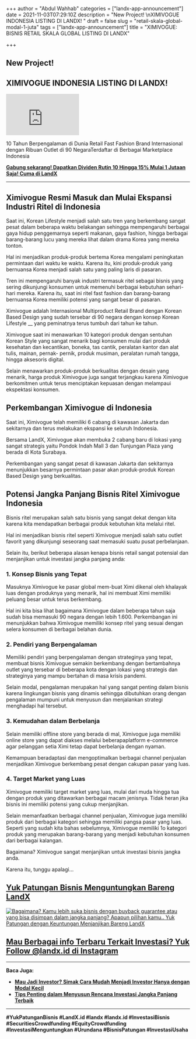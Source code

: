+++
author = "Abdul Wahhab"
categories = ["landx-app-announcement"]
date = 2021-11-03T07:29:10Z
description = "New Project!  \nXIMIVOGUE INDONESIA LISTING DI LANDX! "
draft = false
slug = "retail-skala-global-modal-1-juta"
tags = ["landx-app-announcement"]
title = "XIMIVOGUE: BISNIS RETAIL SKALA GLOBAL LISTING DI LANDX"

+++


## New Project!

## XIMIVOGUE INDONESIA LISTING DI LANDX!



<iframe width="200" height="113" src="https://www.youtube.com/embed/MW4Kt5RUvl8?feature=oembed" frameborder="0" allow="accelerometer; autoplay; clipboard-write; encrypted-media; gyroscope; picture-in-picture" allowfullscreen></iframe>

10 Tahun Berpengalaman di Dunia Retail Fast Fashion Brand Internasional dengan Ribuan Outlet di 90 NegaraTerdaftar di Berbagai Marketplace Indonesia

[**Gabung sekarang! Dapatkan Dividen Rutin 10 Hingga 15% Mulai 1 Jutaan Saja! Cuma di LandX**](https://landx.id/project/#/ximi)

---

## Ximivogue Resmi Masuk dan Mulai Ekspansi Industri Ritel di Indonesia



Saat ini, Korean Lifestyle menjadi salah satu tren yang berkembang sangat pesat dalam beberapa waktu belakangan sehingga mempengaruhi berbagai gaya hidup penggemarnya seperti makanan, gaya fashion, hingga berbagai barang-barang lucu yang mereka lihat dalam drama Korea yang mereka tonton.

Hal ini menjadikan produk-produk bertema Korea mengalami peningkatan permintaan dari waktu ke waktu. Karena itu, kini produk-produk yang bernuansa Korea menjadi salah satu yang paling laris di pasaran.

Tren ini mempengaruhi banyak industri termasuk ritel sebagai bisnis yang sering dikunjungi konsumen untuk memenuhi berbagai kebutuhan sehari-hari mereka. Karena itu, saat ini ritel fast fashion dan barang-barang bernuansa Korea memiliki potensi yang sangat besar di pasaran.

Ximivogue adalah Internasional Multiproduct Retail Brand dengan Korean Based Design yang sudah tersebar di 90 negara dengan konsep Korean Lifestyle __ yang peminatnya terus tumbuh dari tahun ke tahun.

Ximivogue saat ini menawarkan 10 kategori produk dengan sentuhan Korean Style yang sangat menarik bagi konsumen mulai dari produk kesehatan dan kecantikan, boneka, tas cantik, peralatan kantor dan alat tulis, mainan, pernak- pernik, produk musiman, peralatan rumah tangga, hingga aksesoris digital.

Selain menawarkan produk-produk berkualitas dengan desain yang menarik, harga produk Ximivogue juga sangat terjangkau karena Ximivogue berkomitmen untuk terus menciptakan kepuasan dengan melampaui ekspektasi konsumen.

## Perkembangan Ximivogue di Indonesia

Saat ini, Ximivogue telah memiliki 6 cabang di kawasan Jakarta dan sekitarnya dan terus melakukan ekspansi ke seluruh Indonesia.

Bersama LandX, Ximivogue akan membuka 2 cabang baru di lokasi yang sangat strategis yaitu Pondok Indah Mall 3 dan Tunjungan Plaza yang berada di Kota Surabaya.

Perkembangan yang sangat pesat di kawasan Jakarta dan sekitarnya menunjukkan besarnya permintaan pasar akan produk-produk Korean Based Design yang berkualitas.

## Potensi Jangka Panjang Bisnis Ritel Ximivogue Indonesia

Bisnis ritel merupakan salah satu bisnis yang sangat dekat dengan kita karena kita mendapatkan berbagai produk kebutuhan kita melalui ritel.

Hal ini menjadikan bisnis ritel seperti Ximivogue menjadi salah satu outlet favorit yang dikunjungi seseorang saat memasuki suatu pusat perbelanjaan.

Selain itu, berikut beberapa alasan kenapa bisnis retail sangat potensial dan menjanjikan untuk investasi jangka panjang anda:

### 1. Konsep Bisnis yang Tepat

Masuknya Ximivogue ke pasar global mem-buat Ximi dikenal oleh khalayak luas dengan produknya yang menarik, hal ini membuat Ximi memiliki peluang besar untuk terus berkembang.

Hal ini kita bisa lihat bagaimana Ximivogue dalam beberapa tahun saja sudah bisa memasuki 90 negara dengan lebih 1.600. Perkembangan ini menunjukkan bahwa Ximivogue memiliki konsep ritel yang sesuai dengan selera konsumen di berbagai belahan dunia.

### 2. Pendiri yang Berpengalaman

Memiliki pendiri yang berpengalaman dengan strateginya yang tepat, membuat bisnis Ximivogue semakin berkembang dengan bertambahnya outlet yang tersebar di beberapa kota dengan lokasi yang strategis dan strateginya yang mampu bertahan di masa krisis pandemi.

Selain modal, pengalaman merupakan hal yang sangat penting dalam bisnis karena lingkungan bisnis yang dinamis sehingga dibutuhkan orang dengan pengalaman mumpuni untuk menyusun dan menjalankan strategi menghadapi hal tersebut.

### 3. Kemudahan dalam Berbelanja

Selain memiliki offline store yang berada di mal, Ximivogue juga memiliki online store yang dapat diakses melalui beberapaplatform e-commerce agar pelanggan setia Ximi tetap dapat berbelanja dengan nyaman.

Kemampuan beradaptasi dan mengoptimalkan berbagai channel penjualan menjadikan Ximivogue berkembang pesat dengan cakupan pasar yang luas.

### 4. Target Market yang Luas

Ximivogue memiliki target market yang luas, mulai dari muda hingga tua dengan produk yang ditawarkan berbagai macam jenisnya. Tidak heran jika bisnis ini memiliki potensi yang cukup menjanjikan.

Selain memanfaatkan berbagai channel penjualan, Ximivogue juga memiliki produk dari berbagai kategori sehingga memiliki pangsa pasar yang luas. Seperti yang sudah kita bahas sebelumnya, Ximivogue memiliki 1o kategori produk yang merupakan barang-barang yang menjadi kebutuhan konsumen dari berbagai kalangan.

Bagaimana? Ximivogue sangat menjanjikan untuk investasi bisnis jangka anda.

Karena itu, tunggu apalagi...

## [Yuk Patungan Bisnis Menguntungkan Bareng LandX](https://landx.id/project/#/ximi)

[![Bagaimana? Kamu lebih suka bisnis dengan buyback guarantee atau yang bisa disimpan dalam jangka panjang? Apapun pilihan kamu.. Yuk Patungan  dengan Keuntungan Menjanjikan Bareng LandX](https://accountgram-production.sfo2.cdn.digitaloceanspaces.com/landx_ghost/2021/10/Equity-Crowdfunding-di-Indonesia-1--3.png)](https://landx.id/project/#/ximi)

## [Mau Berbagai info Terbaru Terkait Investasi? Yuk Follow @landx.id di Instagram](https://www.instagram.com/landx.id/?utm_medium=copy_link)

---

**Baca Juga:**

* ****[**Mau Jadi Investor? Simak Cara Mudah Menjadi Investor Hanya dengan Modal Kecil**](https://landx.id/blog/cara-menjadi-investor/)****
* ****[**Tips Penting dalam Menyusun Rencana Investasi Jangka Panjang Terbaik**](https://landx.id/blog/investasi-jangka-panjang-adalah/)****

---

**#YukPatunganBisnis    #LandX.id    #landx         #landx.id    #InvestasiBisnis  #SecuritiesCrowdfunding   #EquityCrowdfunding    #InvestasiMenguntungkan     #Urundana    #BisnisPatungan    #InvestasiUsaha**



